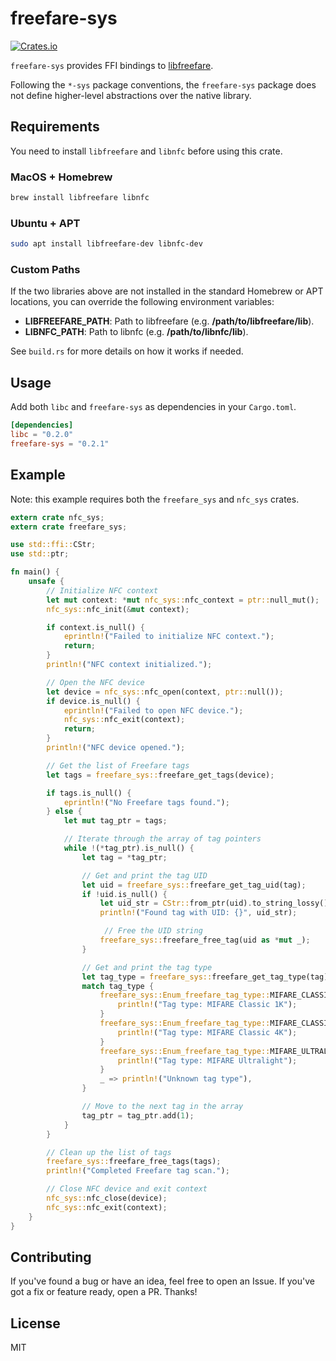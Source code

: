 # freefare-sys

[![Crates.io](https://img.shields.io/crates/v/freefare-sys.svg?maxAge=2592000)](https://crates.io/crates/freefare-sys)

`freefare-sys` provides FFI bindings to [libfreefare](https://github.com/nfc-tools/libfreefare).

Following the `*-sys` package conventions, the `freefare-sys` package does not define higher-level abstractions over the native library.

## Requirements

You need to install `libfreefare` and `libnfc` before using this crate.

### MacOS + Homebrew

```bash
brew install libfreefare libnfc
```

### Ubuntu + APT

```bash
sudo apt install libfreefare-dev libnfc-dev
```

### Custom Paths

If the two libraries above are not installed in the standard Homebrew or APT locations, you can override the following environment variables:

* **LIBFREEFARE_PATH**: Path to libfreefare (e.g. **/path/to/libfreefare/lib**).
* **LIBNFC_PATH**: Path to libnfc (e.g. **/path/to/libnfc/lib**).

See `build.rs` for more details on how it works if needed.

## Usage

Add both `libc` and `freefare-sys` as dependencies in your `Cargo.toml`. 

```toml
[dependencies]
libc = "0.2.0"
freefare-sys = "0.2.1"
```

## Example

Note: this example requires both the `freefare_sys` and `nfc_sys` crates.

```rust
extern crate nfc_sys;
extern crate freefare_sys;

use std::ffi::CStr;
use std::ptr;

fn main() {
    unsafe {
        // Initialize NFC context
        let mut context: *mut nfc_sys::nfc_context = ptr::null_mut();
        nfc_sys::nfc_init(&mut context);

        if context.is_null() {
            eprintln!("Failed to initialize NFC context.");
            return;
        }
        println!("NFC context initialized.");

        // Open the NFC device
        let device = nfc_sys::nfc_open(context, ptr::null());
        if device.is_null() {
            eprintln!("Failed to open NFC device.");
            nfc_sys::nfc_exit(context);
            return;
        }
        println!("NFC device opened.");

        // Get the list of Freefare tags
        let tags = freefare_sys::freefare_get_tags(device);

        if tags.is_null() {
            eprintln!("No Freefare tags found.");
        } else {
            let mut tag_ptr = tags;

            // Iterate through the array of tag pointers
            while !(*tag_ptr).is_null() {
                let tag = *tag_ptr;

                // Get and print the tag UID
                let uid = freefare_sys::freefare_get_tag_uid(tag);
                if !uid.is_null() {
                    let uid_str = CStr::from_ptr(uid).to_string_lossy();
                    println!("Found tag with UID: {}", uid_str);

                     // Free the UID string
                    freefare_sys::freefare_free_tag(uid as *mut _);
                }

                // Get and print the tag type
                let tag_type = freefare_sys::freefare_get_tag_type(tag);
                match tag_type {
                    freefare_sys::Enum_freefare_tag_type::MIFARE_CLASSIC_1K => {
                        println!("Tag type: MIFARE Classic 1K");
                    }
                    freefare_sys::Enum_freefare_tag_type::MIFARE_CLASSIC_4K => {
                        println!("Tag type: MIFARE Classic 4K");
                    }
                    freefare_sys::Enum_freefare_tag_type::MIFARE_ULTRALIGHT => {
                        println!("Tag type: MIFARE Ultralight");
                    }
                    _ => println!("Unknown tag type"),
                }

                // Move to the next tag in the array
                tag_ptr = tag_ptr.add(1);
            }
        }

        // Clean up the list of tags
        freefare_sys::freefare_free_tags(tags);
        println!("Completed Freefare tag scan.");

        // Close NFC device and exit context
        nfc_sys::nfc_close(device);
        nfc_sys::nfc_exit(context);
    }
}
```

## Contributing

If you've found a bug or have an idea, feel free to open an Issue. If you've got a fix or feature ready, open a PR. Thanks!

## License

MIT
